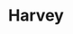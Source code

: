 ---
title: Harvey
year: 1951
opening_date: 1951-05-25
closing_date: 1951-06-02
layout: productions
image:
image_caption:
image_credit:
playbill: 
category: 
details:
  Theatre: Theatre Jacksonville
  Venue: Little Theatre
cast:
  Cab Driver: Ozzie De Armona
  Dr. Lyman Sanderson: Speed Veal
  Dr. William R. Chumley: Roy Meischner
  Elwood P. Dowd: Jay Harder
  Judge Omar Gaffney: Snick Ogden
  Mrs. Betty Chumley: Grace Ogden
  Mrs. Ethel Chauvenet: Elva Stein
  Myrtle Mae Simmons: Alice Nunn
  Ruth Kelly, R.N.: Norma Barri
  Veta Louise Simmons: Charlotte Ecker
  Wilson: Leonard Tucker
crew:
  Assistant Director: Jean Strickland
  Director: Paul E. Geisenhof
  Light Controls:
    - Su Hawkins
    - Walter Quattlebaum
  Make-up Assistant:
    - Jane Porter
    - Ernestine Taylor
    - Jack Vaughn
    - Tom Radcliff
  Make-up Chairman: Richard Kaszner
  Properties Assistant:
    - Laurel Barton
    - Sue Miller
  Properties Chairman:
    - Edna Spindel
    - Margaret Lafferty
  Set and Technical Direction: Pete House
  Set Construction and Painting:
    - Larry Zell
    - Walter Quattlebaum
    - Bill Gibbs
    - Budd Porter
    - Elva Stein
    - Vivian Stein
    - Edna Spindel
    - Midge Veal
    - Laurel Barton
    - Alice Nunn
    - Harry Richard
    - Harry Nevel
    - Ozzie De Armona
  Sound: Eileen Henry
  Stage Manager: Larry Zell
  Wardrobe Assistant:
    - Margaret Fairweather
    - Karen O'Shaughnessy
    - Grace Ogden
    - Edythe Price
  Wardrobe Chairman: Eula Mae Snow
orchestra:
external_links:
---